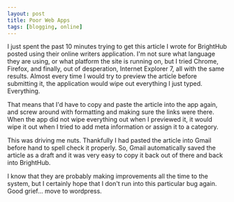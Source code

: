 ```yaml
--- 
layout: post
title: Poor Web Apps
tags: [blogging, online]
---
```


I just spent the past 10 minutes trying to get this article I wrote for BrightHub posted using their online writers application.  I'm not sure what language they are using, or what platform the site is running on, but I tried Chrome, Firefox, and finally, out of desperation, Internet Explorer 7, all with the same results.  Almost every time I would try to preview the article before submitting it, the application would wipe out everything I just typed.  Everything.

That means that I'd have to copy and paste the article into the app again, and screw around with formatting and making sure the links were there.  When the app did not wipe everything out when I previewed it, it would wipe it out when I tried to add meta information or assign it to a category.  

This was driving me nuts.  Thankfully I had pasted the article into Gmail before hand to spell check it properly.  So, Gmail automatically saved the article as a draft and it was very easy to copy it back out of there and back into BrightHub.

I know that they are probably making improvements all the time to the system, but I certainly hope that I don't run into this particular bug again.  Good grief... move to wordpress.

